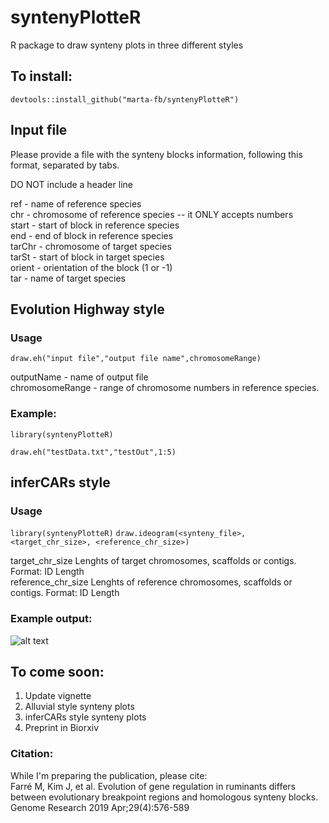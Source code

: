 # syntenyPlotteR
R package to draw synteny plots in three different styles

## To install:
`devtools::install_github("marta-fb/syntenyPlotteR")`


## Input file

Please provide a file with the synteny blocks information, following this format, separated by tabs.  

  DO NOT include a header line
  
  ref - name of reference species  
  chr - chromosome of reference species -- it ONLY accepts numbers  
  start - start of block in reference species  
  end - end of block in reference species  
  tarChr - chromosome of target species  
  tarSt - start of block in target species  
  orient - orientation of the block (1 or -1)  
  tar - name of target species  

## Evolution Highway style

### Usage

`draw.eh("input file","output file name",chromosomeRange)`


outputName - name of output file   
chromosomeRange - range of chromosome numbers in reference species.


### Example:  
`library(syntenyPlotteR)`

`draw.eh("testData.txt","testOut",1:5)`

## inferCARs style

### Usage

`library(syntenyPlotteR)`
`draw.ideogram(<synteny_file>, <target_chr_size>, <reference_chr_size>)`

  target_chr_size Lenghts of target chromosomes, scaffolds or contigs. Format: ID Length  
  reference_chr_size Lenghts of reference chromosomes, scaffolds or contigs. Format: ID Length  

### Example output:

![alt text](https://github.com/marta-fb/syntenyPlotteR/images/exampleInferCARs.png?raw=true)

## To come soon:

1. Update vignette
2. Alluvial style synteny plots
3. inferCARs style synteny plots
4. Preprint in Biorxiv

### Citation:
While I'm preparing the publication, please cite:  
Farré M, Kim J, et al. Evolution of gene regulation in ruminants differs between evolutionary breakpoint regions and homologous synteny blocks. Genome Research 2019 Apr;29(4):576-589

